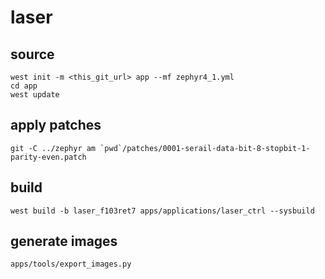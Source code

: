# laser

## source

```shell
west init -m <this_git_url> app --mf zephyr4_1.yml
cd app
west update
```

## apply patches
```shell
git -C ../zephyr am `pwd`/patches/0001-serail-data-bit-8-stopbit-1-parity-even.patch
```

## build

```shell
west build -b laser_f103ret7 apps/applications/laser_ctrl --sysbuild
```


## generate images

```shell
apps/tools/export_images.py
```

